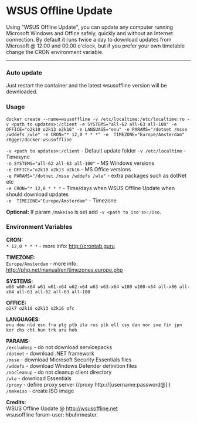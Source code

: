 # WSUS Offline Update

Using "WSUS Offline Update", you can update any computer running Microsoft Windows and Office safely, quickly and without an Internet connection. By default it runs twice a day to download updates from Microsoft @ 12:00 and 00.00 o'clock, but if you prefer your own timetable change the CRON environment variable.

-----------
### Auto update
Just restart the container and the latest wsusoffline version will be downloaded.

### Usage
```
docker create --name=wsusoffline -v /etc/localtime:/etc/localtime:ro -v <path to updates>:/client -e SYSTEMS="all-62 all-63 all-100" -e OFFICE="o2k10 o2k13 o2k16" -e LANGUAGE="enu" -e PARAMS="/dotnet /msse /wddefs /wle" -e CRON="* 12,0 * * *" -e  TIMEZONE="Europe/Amsterdam" r0gger/docker-wsusoffline
```
    
`-v <path to updates>:/client` - Default update folder
`-v /etc/localtime` - Timesync   
`-e SYSTEMS="all-62 all-63 all-100"` - MS Windows versions   
`-e OFFICE="o2k10 o2k13 o2k16` - MS Office versions   
`-e PARAMS="/dotnet /msse /wddefs /wle"` - extra packages such as dotNet etc   
`-e CRON="* 12,0 * * *` - Time/days when WSUS Offline Update when should download updates   
`-e  TIMEZONE="Europe/Amsterdam"` - Timezone   

**Optional:** If param `/makeiso` is set add `-v <path to iso's>:/iso`.

### Environment Variables
**CRON:**   
`* 12,0 * * *` - more info: http://crontab.guru

**TIMEZONE:**   
`Europe/Amsterdam` - more info: http://php.net/manual/en/timezones.europe.php

**SYSTEMS:**    
`w60 w60-x64 w61 w61-x64 w62-x64 w63 w63-x64 w100 w100-x64 all-x86 all-x64 all-61 all-62 all-63 all-100`

**OFFICE:**   
`o2k7 o2k10 o2k13 o2k16 ofc`

**LANGUAGES:**   
`enu deu nld esn fra ptg ptb ita rus plk ell csy dan nor sve fin jpn kor chs cht hun trk ara heb`

**PARAMS:**   
`/excludesp` - do not download servicepacks   
`/dotnet`    - download .NET framework   
`/msse`      - download Microsoft Security Essentials files   
`/wddefs`    - download Windows Defender definition files   
`/nocleanup` - do not cleanup client directory    
`/wle`       - download Essentials   
`/proxy`     - define proxy server (/proxy http://[username:password@]<server>:<port>)   
`/makeiso`   - create ISO image   
    
    
**Credits:**   
WSUS Offline Update @ http://wsusoffline.net   
wsusoffline forum-user:  hbuhrmester.

